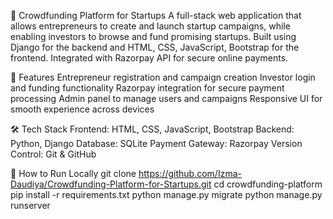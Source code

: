 📌 Crowdfunding Platform for Startups
A full-stack web application that allows entrepreneurs to create and launch startup campaigns, while enabling investors to browse and fund promising startups. Built using Django for the backend and HTML, CSS, JavaScript, Bootstrap for the frontend. Integrated with Razorpay API for secure online payments.

🔧 Features
Entrepreneur registration and campaign creation
Investor login and funding functionality
Razorpay integration for secure payment processing
Admin panel to manage users and campaigns
Responsive UI for smooth experience across devices

🛠️ Tech Stack
Frontend: HTML, CSS, JavaScript, Bootstrap
Backend: Python, Django
Database: SQLite
Payment Gateway: Razorpay
Version Control: Git & GitHub

🚀 How to Run Locally
git clone https://github.com/Izma-Daudiya/Crowdfunding-Platform-for-Startups.git
cd crowdfunding-platform
pip install -r requirements.txt
python manage.py migrate
python manage.py runserver
